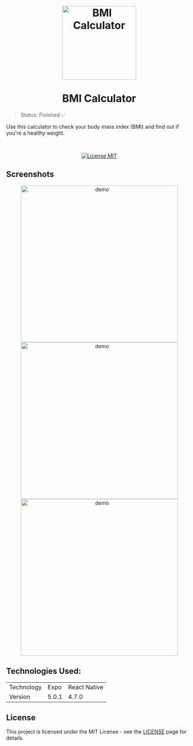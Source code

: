 <h1 align="center">
<br>
  <img src="https://user-images.githubusercontent.com/54152996/147795910-35878295-4d73-4d9f-b64b-1d29dbdbeecc.png" alt="BMI Calculator" width="200">
<br>
<br>
  BMI Calculator
</h1>

> Status: Finished ✅

<p>Use this calculator to check your body mass index (BMI) and find out if you're a healthy weight. </p>

<br>

<p align="center">
  <a href="https://opensource.org/licenses/MIT">
    <img src="https://img.shields.io/badge/License-MIT-blue.svg" alt="License MIT">
  </a>
</p>

## Screenshots

<div align="center">
  <img src="https://user-images.githubusercontent.com/54152996/147794668-f39d161a-301d-4db2-8ab9-32071e2f18e2.jpeg" alt="demo" height="425">
  <img src="https://user-images.githubusercontent.com/54152996/147795632-a62f9fc8-13a1-441a-afeb-d07588fe98f2.jpeg" alt="demo" height="425">
  <img src="https://user-images.githubusercontent.com/54152996/147795627-09158548-8281-4439-9c1c-a8f38996fe64.jpeg" alt="demo" height="425">
</div>

## Technologies Used:

<table>
  <tr>
    <td>Technology</td>
    <td>Expo</td>
    <td>React Native</td>
  </tr>
  <tr>
    <td>Version</td>
    <td>5.0.1</td>
    <td>4.7.0</td>
  </tr>
</table>


## License

This project is licensed under the MIT License - see the [LICENSE](https://opensource.org/licenses/MIT) page for details.
